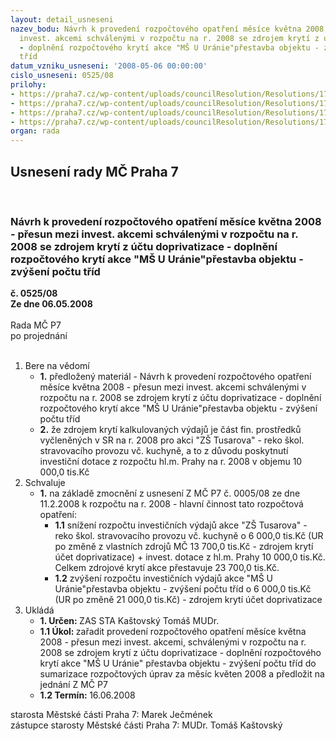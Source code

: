 ```yaml
---
layout: detail_usneseni
nazev_bodu: Návrh k provedení rozpočtového opatření měsíce května 2008 - přesun mezi
  invest. akcemi schválenými v rozpočtu na r. 2008 se zdrojem krytí z účtu doprivatizace
  - doplnění rozpočtového krytí akce "MŠ U Uránie"přestavba objektu - zvýšení počtu
  tříd
datum_vzniku_usneseni: '2008-05-06 00:00:00'
cislo_usneseni: 0525/08
prilohy:
- https://praha7.cz/wp-content/uploads/councilResolution/Resolutions/17248/20-skenovat0050.pdf
- https://praha7.cz/wp-content/uploads/councilResolution/Resolutions/17248/20-us000508z.doc
- https://praha7.cz/wp-content/uploads/councilResolution/Resolutions/17248/20-zhmp16308.doc
- https://praha7.cz/wp-content/uploads/councilResolution/Resolutions/17248/20-skenovat0052.pdf
organ: rada
---
```

<div id="ucUsn_pList" class="usn">
	<span><h2>Usnesení rady MČ Praha 7 </h2>
<br></span><div class="standBody">
<span><h3>Návrh k provedení rozpočtového opatření měsíce května 2008 - přesun mezi invest. akcemi schválenými v rozpočtu na r. 2008 se zdrojem krytí z účtu doprivatizace - doplnění rozpočtového krytí akce "MŠ U Uránie"přestavba objektu - zvýšení počtu tříd</h3></span><div class="center">
		<strong>č. 0525/08</strong><br>
	</div>
<div class="center">
		<strong>Ze dne 06.05.2008</strong><br><br>
	</div>Rada MČ P7<br> po projednání<br><br><ol>
<li>Bere na vědomí<ul>
<li>
<strong>1.</strong> předložený materiál - Návrh k provedení rozpočtového opatření měsíce května 2008 - přesun mezi invest. akcemi schválenými v rozpočtu na r. 2008 se zdrojem krytí z účtu doprivatizace - doplnění rozpočtového krytí akce "MŠ U Uránie"přestavba objektu - zvýšení počtu tříd</li>
<li>
<strong>2.</strong> že zdrojem krytí kalkulovaných výdajů je část  fin. prostředků vyčleněných v SR na r. 2008 pro akci "ZŠ Tusarova" - reko škol. stravovacího provozu vč. kuchyně, a to z důvodu poskytnutí  investiční dotace z rozpočtu hl.m. Prahy na r. 2008 v objemu 10 000,0 tis.Kč</li>
</ul>
</li>
<li>Schvaluje<ul><li>
<strong>1.</strong> na základě zmocnění z usnesení Z MČ P7 č. 0005/08 ze dne 11.2.2008 k rozpočtu na r. 2008 - hlavní činnost tato rozpočtová opatření:<ul>
<li>
<strong>1.1</strong> snížení rozpočtu investičních výdajů akce "ZŠ Tusarova" - reko škol. stravovacího provozu vč. kuchyně o 6 000,0 tis.Kč (UR po změně z vlastních zdrojů MČ 13 700,0 tis.Kč - zdrojem krytí účet doprivatizace)   + invest. dotace z hl.m. Prahy 10 000,0 tis.Kč. Celkem zdrojové krytí akce přestavuje 23 700,0 tis.Kč.</li>
<li>
<strong>1.2</strong> zvýšení rozpočtu investičních výdajů akce "MŠ U Uránie"přestavba objektu - zvýšení počtu tříd o 6 000,0 tis.Kč (UR po změně 21 000,0 tis.Kč) - zdrojem krytí účet doprivatizace  </li>
</ul>
</li></ul>
</li>
<li>Ukládá<ul>
<li>
<strong>1. Určen: </strong>ZAS STA Kaštovský Tomáš MUDr.</li>
<li>
<strong>1.1 Úkol: </strong>zařadit provedení rozpočtového opatření měsíce května 2008 - přesun mezi invest. akcemi, schválenými v rozpočtu na r. 2008 se zdrojem krytí z účtu doprivatizace - doplnění rozpočtového krytí akce "MŠ U Uránie" přestavba objektu - zvýšení počtu tříd do sumarizace rozpočtových úprav za měsíc květen 2008 a předložit na jednání Z MČ P7</li>
<li>
<strong>1.2 Termín: </strong>16.06.2008</li>
</ul>
</li>
</ol>starosta Městské části Praha 7: Marek Ječmének<br>zástupce starosty Městské části Praha 7: MUDr. Tomáš Kaštovský 
</div>
</div>
